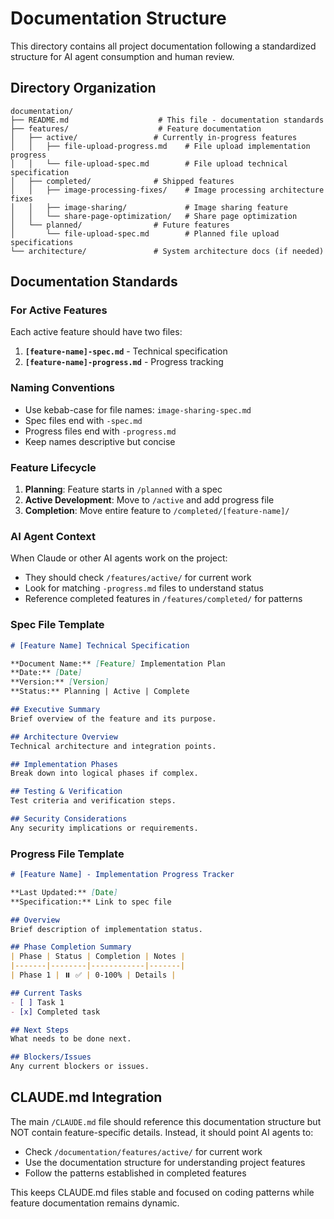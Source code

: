 # Documentation Structure

This directory contains all project documentation following a standardized structure for AI agent consumption and human review.

## Directory Organization

```
documentation/
├── README.md                    # This file - documentation standards
├── features/                    # Feature documentation
│   ├── active/                 # Currently in-progress features
│   │   ├── file-upload-progress.md    # File upload implementation progress
│   │   └── file-upload-spec.md        # File upload technical specification
│   ├── completed/              # Shipped features
│   │   ├── image-processing-fixes/    # Image processing architecture fixes
│   │   ├── image-sharing/             # Image sharing feature
│   │   └── share-page-optimization/   # Share page optimization
│   └── planned/                # Future features
│       └── file-upload-spec.md        # Planned file upload specifications
└── architecture/               # System architecture docs (if needed)
```

## Documentation Standards

### For Active Features

Each active feature should have two files:
1. **`[feature-name]-spec.md`** - Technical specification
2. **`[feature-name]-progress.md`** - Progress tracking

### Naming Conventions

- Use kebab-case for file names: `image-sharing-spec.md`
- Spec files end with `-spec.md`
- Progress files end with `-progress.md`
- Keep names descriptive but concise

### Feature Lifecycle

1. **Planning**: Feature starts in `/planned` with a spec
2. **Active Development**: Move to `/active` and add progress file
3. **Completion**: Move entire feature to `/completed/[feature-name]/`

### AI Agent Context

When Claude or other AI agents work on the project:
- They should check `/features/active/` for current work
- Look for matching `-progress.md` files to understand status
- Reference completed features in `/features/completed/` for patterns

### Spec File Template

```markdown
# [Feature Name] Technical Specification

**Document Name:** [Feature] Implementation Plan  
**Date:** [Date]  
**Version:** [Version]  
**Status:** Planning | Active | Complete

## Executive Summary
Brief overview of the feature and its purpose.

## Architecture Overview
Technical architecture and integration points.

## Implementation Phases
Break down into logical phases if complex.

## Testing & Verification
Test criteria and verification steps.

## Security Considerations
Any security implications or requirements.
```

### Progress File Template

```markdown
# [Feature Name] - Implementation Progress Tracker

**Last Updated:** [Date]  
**Specification:** Link to spec file

## Overview
Brief description of implementation status.

## Phase Completion Summary
| Phase | Status | Completion | Notes |
|-------|--------|------------|-------|
| Phase 1 | ⏸️ ✅ | 0-100% | Details |

## Current Tasks
- [ ] Task 1
- [x] Completed task

## Next Steps
What needs to be done next.

## Blockers/Issues
Any current blockers or issues.
```

## CLAUDE.md Integration

The main `/CLAUDE.md` file should reference this documentation structure but NOT contain feature-specific details. Instead, it should point AI agents to:
- Check `/documentation/features/active/` for current work
- Use the documentation structure for understanding project features
- Follow the patterns established in completed features

This keeps CLAUDE.md files stable and focused on coding patterns while feature documentation remains dynamic.